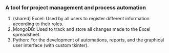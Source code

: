 ### A tool for project management and process automation
1. (shared) Excel: Used by all users to register different information according to their roles.
2. MongoDB: Used to track and store all changes made to the Excel spreadsheet. 
3. Python: For the development of automations, reports, and the graphical user interface (with custom tkinter).
